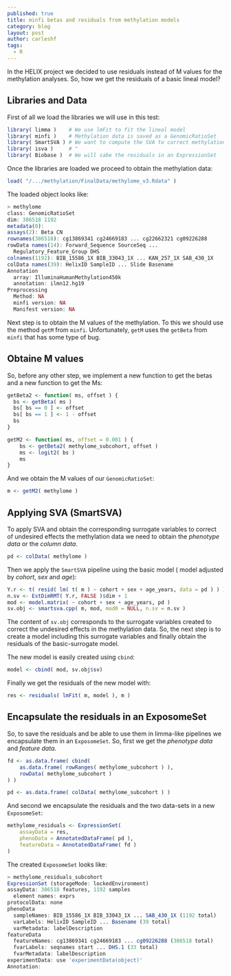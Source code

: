 ```yaml
---
published: true
title: minfi betas and residuals from methylation models
category: blog
layout: post
author: carleshf
tags:
  - R
---
```


In the HELIX project we decided to use residuals instead of M values for the methylation analyses. So, how we get the residuals of a basic lineal model?

## Libraries and Data

First of all we load the libraries we will use in this test:

```r
library( limma )    # We use lmFit to fit the lineal model
library( minfi )    # Methylation data is saved as a GenomicRatioSet
library( SmartSVA ) # We want to compute the SVA to correct methylation data
library( isva )     # "
library( Biobase )  # We will sabe the residuals in an ExpressionSet
```

Once the libraries are loaded we proceed to obtain the methylation data:

```r
load( "/.../methylation/FinalData/methylome_v3.Rdata" )
```

The loaded object looks like:

```r
> methylome
class: GenomicRatioSet 
dim: 386518 1192 
metadata(0):
assays(2): Beta CN
rownames(386518): cg13869341 cg24669183 ... cg22662321 cg09226288
rowData names(14): Forward_Sequence SourceSeq ...
  Regulatory_Feature_Group DHS
colnames(1192): BIB_15586_1X BIB_33043_1X ... KAN_257_1X SAB_430_1X
colData names(39): HelixID SampleID ... Slide Basename
Annotation
  array: IlluminaHumanMethylation450k
  annotation: ilmn12.hg19
Preprocessing
  Method: NA
  minfi version: NA
  Manifest version: NA
```

Next step is to obtain the M values of the methylation. To this we should use the method `getM` from `minfi`. Unfortunately, `getM` uses the `getBeta` from `minfi` that has some type of bug. 

## Obtaine M values

So, before any other step, we implement a new function to get the betas and a new function to get the Ms:

```r
getBeta2 <- function( ms, offset ) {
  bs <- getBeta( ms )
  bs[ bs == 0 ] <- offset
  bs[ bs == 1 ] <- 1 - offset
  bs
}

getM2 <- function( ms, offset = 0.001 ) {
    bs <- getBeta2( methylome_subcohort, offset )
    ms <- logit2( bs )
    ms
}
```

And we obtain the M values of our `GenomicRatioSet`:

```r
m <- getM2( methylome )
```

## Applying SVA (SmartSVA)

To apply SVA and obtain the corresponding surrogate variables to correct of undesired effects the methylation data we need to obtain the *phenotype data* or the *column data*.

```r
pd <- colData( methylome )
```

Then we apply the `SmartSVA` pipeline using the basic model ( model adjusted by *cohort*, *sex* and *age*):

```r
Y.r <- t( resid( lm( t( m ) ~ cohort + sex + age_years, data = pd ) ) )
n.sv <- EstDimRMT( Y.r, FALSE )$dim + 1
mod <- model.matrix( ~ cohort + sex + age_years, pd )
sv.obj <- smartsva.cpp( m, mod, mod0 = NULL, n.sv = n.sv )
```
The content of `sv.obj` corresponds to the surrogate variables created to correct the undesired effects in the methylation data. So, the next step is to create a model including this surrogate variables and finally obtain the residuals of the basic-surrogate model.

The new model is easily created using `cbind`:

```r
model <- cbind( mod, sv.obj$sv)
```

Finally we get the residuals of the new model with:

```r
res <- residuals( lmFit( m, model ), m )
```

## Encapsulate the residuals in an ExposomeSet

So, to save the residuals and be able to use them in limma-like pipelines we encapsulate them in an `ExposomeSet`. So, first we get the *phenotype data* and *feature data*.

```r
fd <- as.data.frame( cbind( 
    as.data.frame( rowRanges( methylome_subcohort ) ),
    rowData( methylome_subcohort )
) )

pd <- as.data.frame( colData( methylome_subcohort ) )
```

And second we encapsulate the residuals and the two data-sets in a new `ExposomeSet`:

```r
methylome_residuals <- ExpressionSet(
    assayData = res,
    phenoData = AnnotatedDataFrame( pd ),
    featureData = AnnotatedDataFrame( fd )
)
```

The created `ExposomeSet` looks like:

```r
> methylome_residuals_subcohort
ExpressionSet (storageMode: lockedEnvironment)
assayData: 386518 features, 1192 samples
  element names: exprs
protocolData: none
phenoData
  sampleNames: BIB_15586_1X BIB_33043_1X ... SAB_430_1X (1192 total)
  varLabels: HelixID SampleID ... Basename (39 total)
  varMetadata: labelDescription
featureData
  featureNames: cg13869341 cg24669183 ... cg09226288 (386518 total)
  fvarLabels: seqnames start ... DHS.1 (33 total)
  fvarMetadata: labelDescription
experimentData: use 'experimentData(object)'
Annotation:
```

